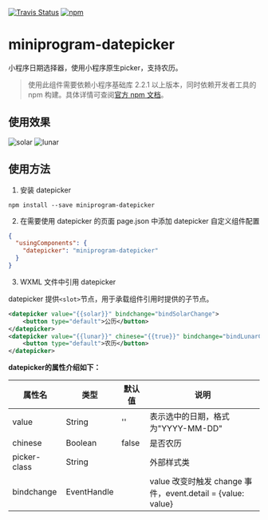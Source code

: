 <a href="https://travis-ci.org/pithyone/miniprogram-datepicker"><img alt="Travis Status" src="https://img.shields.io/travis/pithyone/miniprogram-datepicker/master.svg?style=flat-square"></a>
<a href="https://www.npmjs.com/package/miniprogram-datepicker"><img alt="npm" src="https://img.shields.io/npm/v/miniprogram-datepicker.svg?style=flat-square"></a>

# miniprogram-datepicker

小程序日期选择器，使用小程序原生picker，支持农历。

> 使用此组件需要依赖小程序基础库 2.2.1 以上版本，同时依赖开发者工具的 npm 构建。具体详情可查阅[官方 npm 文档](https://developers.weixin.qq.com/miniprogram/dev/devtools/npm.html)。

## 使用效果
![solar](./docs/solar.png)
![lunar](./docs/lunar.png)

## 使用方法

1. 安装 datepicker

```
npm install --save miniprogram-datepicker
```

2. 在需要使用 datepicker 的页面 page.json 中添加 datepicker 自定义组件配置

```json
{
  "usingComponents": {
    "datepicker": "miniprogram-datepicker"
  }
}
```

3. WXML 文件中引用 datepicker

datepicker 提供`<slot>`节点，用于承载组件引用时提供的子节点。

``` xml
<datepicker value="{{solar}}" bindchange="bindSolarChange">
    <button type="default">公历</button>
</datepicker>
<datepicker value="{{lunar}}" chinese="{{true}}" bindchange="bindLunarChange" picker-class="weui-btn">
    <button type="default">农历</button>
</datepicker>
```

**datepicker的属性介绍如下：**

| 属性名                   | 类型         | 默认值                 | 说明                                                       |
|-------------------------|--------------|-----------------------|-----------------------------------------------------------|
| value                   | String       | ''                    | 表示选中的日期，格式为"YYYY-MM-DD"                           |
| chinese                 | Boolean      | false                 | 是否农历                                                   |
| picker-class            | String       |                       | 外部样式类                                                 |
| bindchange              | EventHandle  |                       | value 改变时触发 change 事件，event.detail = {value: value} |


